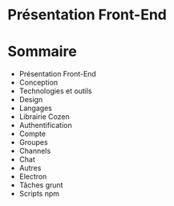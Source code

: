 # Présentation Front-End

# Sommaire

- Présentation Front-End
- Conception
- Technologies et outils
- Design
- Langages
- Librairie Cozen
- Authentification
- Compte
- Groupes
- Channels
- Chat
- Autres  
- Electron
- Tâches grunt
- Scripts npm
